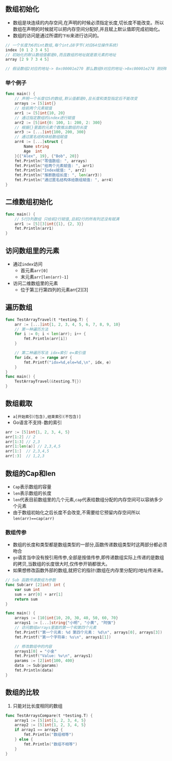 ## 数组初始化

- 数组是块连续的内存空间,在声明的时候必须指定长度,切长度不能改变。所以数组在声明的时候就可以把内存空间分配好,并且赋上默认值即完成初始化。
- 数组的访问是通过所谓的`下标`来进行访问的。

```go
// 一个长度为6的int数组,每个int占8字节(对应64位操作系统)
index [0 1 2 3 4 5]
// 初始化的默认数组值都是0,而且数组的地址就是首元素的地址
array [2 9 7 3 4 5] 

// 假设数组2对应的地址-> 0xc00001e270 那么数组9对应的地址->0xc00001e278 刚好8个字节
```

### 举个例子

```go
func main() {
	// 声明一个长度位5的数组,默认值都是0,且长度和类型指定后不能改变
	arrays := [5]int{}
	// 给前两个元素赋值
	arr1 := [5]int{10, 20}
	// 通过指定数组的index进行赋值
	arr2 := [5]int{0: 100, 1: 200, 2: 300}
	// 根据{}里面的元素个数推出数组的长度
	arr3 := [...]int{100, 200, 300}
	// 通过匿名结构体给数组赋值
	arr4 := [...]struct {
		Name string
		Age  int
	}{{"Alex", 19}, {"Bob", 20}}
	fmt.Println("零值数组: ", arrays)
	fmt.Println("给两个元素赋值: ", arr1)
	fmt.Println("Index赋值: ", arr2)
	fmt.Println("推断数组长度: ", len(arr3))
	fmt.Println("通过匿名结构体给数组赋值: ", arr4)
}
```

## 二维数组初始化

```go
func main() {
	// 5行3列数组 只给前2行赋值,且前2行的所有列还没有赋满
	arr1 := [5][3]int{{1}, {2, 3}}
	fmt.Println(arr1)
}
```

## 访问数组里的元素

- 通过`index`访问
  - 首元素`arr[0]`
  - 末元素`arr[len(arr)-1]`
- 访问二维数组里的元素
  - 位于第三行第四列的元素arr[2][3]

## 遍历数组

```go
func TestArrayTravel(t *testing.T) {
	arr := [...]int{1, 2, 3, 4, 5, 6, 7, 8, 9, 10}
	// 第一种遍历方法
	for i := 0; i < len(arr); i++ {
		fmt.Println(arr[i])
	}

	// 第二种遍历写法 idx=索引 e=索引值
	for idx, e := range arr {
		fmt.Printf("idx=%d,ele=%d,\n", idx, e)
	}
}
func main() {
	TestArrayTravel(&testing.T{})
}
```

## 数组截取
- `a[开始索引(包含),结束索引(不包含)]`
- Go语言不支持`-`数的索引

```go
arr := [5]int{1, 2, 3, 4, 5}
arr[1:2] // 2
arr[1:3] // 2,3
arr[1:len(a)] // 2,3,4,5
arr[1:]  // 2,3,4,5
arr[:3]  // 1,2,3
```



## 数组的Cap和len

- `Cap`表示数组的容量
- `len`表示数组的长度
- `len`代表目前数组里的几个元素,`cap`代表给数组分配的内存空间可以容纳多少个元素
- 由于数组初始化之后长度不会改变,不需要给它预留内存空间所以`len(arr)==cap(arr)`

### 数组传参
- 数组的长度和类型都是数组类型的一部分,函数传递数组类型时这两部分都必须吻合
- `go`语言当中没有按引用传参,全部是按值传参,即传递数组实际上传递的是数组的拷贝,当数组的长度很大时,仅传参开销都很大。
- 如果想修改函数外部的数组,就把它的指针(数组在内存里分配的)地址传进来。

```go
// Sub 函数传递数组为参数
func Sub(arr [2]int) int {
	var sum int
	sum = arr[0] + arr[1]
	return sum
}

func main() {
	arrays := [10]int{10, 20, 30, 40, 50, 60, 70}
	arrays1 := [...]string{"小明", "小黄", "阿强"}
	// 访问数组arrays里面的第一个和第四个元素
	fmt.Printf("第一个元素: %d 第四个元素： %d\n", arrays[0], arrays[3])
	fmt.Printf("第一个字符串: %s\n", arrays1[1])

	// 修改数组中的内容
	arrays1[0] = "小金"
	fmt.Printf("Value: %v\n", arrays1)
	params := [2]int{100, 400}
	data := Sub(params)
	fmt.Println(data)
}
```

## 数组的比较
1. 只能对比长度相同的数组
```go
func TestArraysCompare(t *testing.T) {
	array1 := [5]int{1, 2, 3, 4, 5}
	array2 := [5]int{1, 2, 3, 4, 5}
	if array1 == array2 {
		fmt.Println("数组相等")
	} else {
		fmt.Println("数组不相等")
	}
}
```